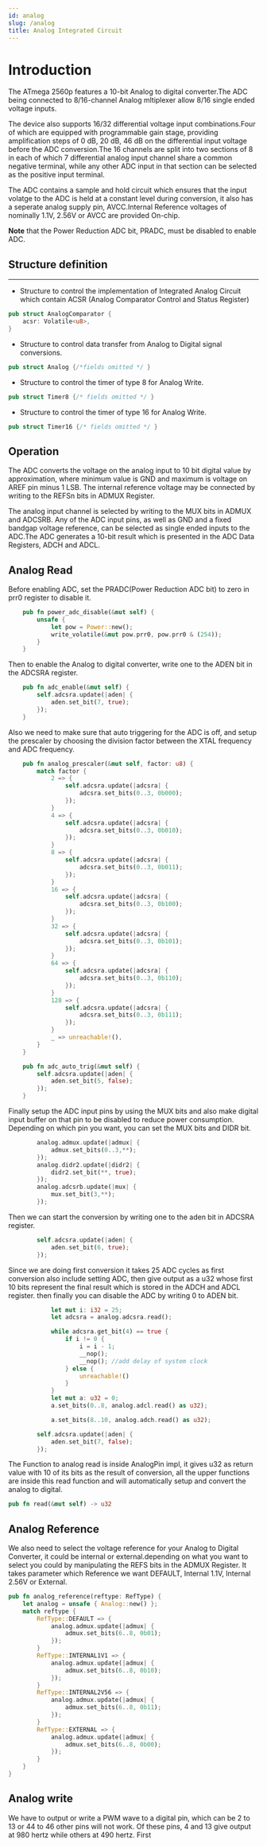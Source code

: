 ```yaml
---
id: analog
slug: /analog
title: Analog Integrated Circuit
---
```


# Introduction 

The ATmega 2560p features a 10-bit Analog to digital converter.The ADC being 
connected to 8/16-channel Analog mltiplexer allow 8/16 single ended voltage inputs.

The device also supports 16/32 differential voltage input combinations.Four of which
are equipped with programmable gain stage, providing amplification steps of 0 dB, 20 
dB, 46 dB on the differential input voltage before the ADC conversion.The 16 channels 
are split into two sections of 8 in each of which 7 differential analog input channel 
share a common negative terminal, while any other ADC input in that section can be 
selected as the positive input terminal.

The ADC contains a sample and hold circuit which ensures that the input volatge to
the ADC is held at a constant level during conversion, it also has a seperate analog 
supply pin, AVCC.Internal Reference voltages of nominally 1.1V, 2.56V or AVCC are 
provided On-chip.

**Note** that the Power Reduction ADC bit, PRADC, must be disabled to enable ADC.


## Structure definition
---
* Structure to control the implementation of Integrated Analog Circuit which contain ACSR (Analog Comparator Control and Status Register)
```rust
pub struct AnalogComparator {
    acsr: Volatile<u8>,
}
```
* Structure to control data transfer from Analog to Digital signal conversions.
```rust
pub struct Analog {/*fields omitted */ }
```
* Structure to control the timer of type 8 for Analog Write.
```rust
pub struct Timer8 {/* fields omitted */ }
```  

* Structure to control the timer of type 16 for Analog Write.
```rust
pub struct Timer16 {/* fields omitted */ }
```   


## Operation

The ADC converts the voltage on the analog input to 10 bit digital value by 
approximation, where minimum value is GND and maximum is voltage on AREF pin minus 1
LSB. The internal reference voltage may be connected by writing to the REFSn bits in
ADMUX Register. 

The analog input channel is selected by writing to the MUX bits in ADMUX and ADCSRB. 
Any of the ADC input pins, as well as GND and a fixed bandgap voltage reference, can
be selected as single ended inputs to the ADC.The ADC generates a 10-bit result which
is presented in the ADC Data Registers, ADCH and ADCL.

## Analog Read

Before enabling ADC, set the PRADC(Power Reduction ADC bit) to zero in prr0 register 
to disable it.

```rust
    pub fn power_adc_disable(&mut self) {
        unsafe {
            let pow = Power::new();
            write_volatile(&mut pow.prr0, pow.prr0 & (254));
        }
    }
```

Then to enable the Analog to digital converter, write one to the ADEN bit in the 
ADCSRA register.

```rust
    pub fn adc_enable(&mut self) {
        self.adcsra.update(|aden| {
            aden.set_bit(7, true);
        });
    }

```
Also we need to make sure that auto triggering for the ADC is off, and setup the 
prescaler by choosing the division factor between the XTAL frequency and ADC
frequency.

```rust
    pub fn analog_prescaler(&mut self, factor: u8) {
        match factor {
            2 => {
                self.adcsra.update(|adcsra| {
                    adcsra.set_bits(0..3, 0b000);
                });
            }
            4 => {
                self.adcsra.update(|adcsra| {
                    adcsra.set_bits(0..3, 0b010);
                });
            }
            8 => {
                self.adcsra.update(|adcsra| {
                    adcsra.set_bits(0..3, 0b011);
                });
            }
            16 => {
                self.adcsra.update(|adcsra| {
                    adcsra.set_bits(0..3, 0b100);
                });
            }
            32 => {
                self.adcsra.update(|adcsra| {
                    adcsra.set_bits(0..3, 0b101);
                });
            }
            64 => {
                self.adcsra.update(|adcsra| {
                    adcsra.set_bits(0..3, 0b110);
                });
            } 
            128 => {
                self.adcsra.update(|adcsra| {
                    adcsra.set_bits(0..3, 0b111);
                });
            }
            _ => unreachable!(),
        }
    }

    pub fn adc_auto_trig(&mut self) {
        self.adcsra.update(|aden| {
            aden.set_bit(5, false);
        });
    }    
```
Finally setup the ADC input pins by using the MUX bits and also make digital input 
buffer on that pin to be disabled to reduce power consumption. Depending on which
pin you want, you can set the MUX bits and DIDR bit. 
```rust                   
        analog.admux.update(|admux| {
            admux.set_bits(0..3,**);
        });
        analog.didr2.update(|didr2| {
            didr2.set_bit(**, true);
        });
        analog.adcsrb.update(|mux| {
            mux.set_bit(3,**);
        });
```
Then we can start the conversion by writing one to the aden bit in ADCSRA register.
```rust
        self.adcsra.update(|aden| {
            aden.set_bit(6, true);
        });
```

Since we are doing first conversion it takes 25 ADC cycles as first conversion also
include setting ADC, then give output as a u32 whose first 10 bits represent the 
final result which is stored in the ADCH and ADCL register. then finally you can 
disable the ADC by writing 0 to ADEN bit.
```rust
            let mut i: i32 = 25;
            let adcsra = analog.adcsra.read();

            while adcsra.get_bit(4) == true {
                if i != 0 {
                    i = i - 1;
                    __nop();
                    __nop(); //add delay of system clock
                } else {
                    unreachable!()
                }
            }
            let mut a: u32 = 0;
            a.set_bits(0..8, analog.adcl.read() as u32);

            a.set_bits(8..10, analog.adch.read() as u32);

        self.adcsra.update(|aden| {
            aden.set_bit(7, false);
        });
```

The Function to analog read is inside AnalogPin impl, it gives u32 as return value with 10 
of its bits as the result of conversion, all the upper functions are inside this read 
function and will automatically setup and convert the analog to digital.
```rust
pub fn read(&mut self) -> u32
```
## Analog Reference

We also need to select the voltage reference for your Analog to Digital Converter, it 
could be internal or external.depending on what you want to select you could by 
manipulating the REFS bits in the ADMUX Register. It takes parameter which Reference
we want DEFAULT, Internal 1.1V, Internal 2.56V or External. 
```rust
pub fn analog_reference(reftype: RefType) {
    let analog = unsafe { Analog::new() };
    match reftype {
        RefType::DEFAULT => {
            analog.admux.update(|admux| {
                admux.set_bits(6..8, 0b01);
            });
        }
        RefType::INTERNAL1V1 => {
            analog.admux.update(|admux| {
                admux.set_bits(6..8, 0b10);
            });
        }
        RefType::INTERNAL2V56 => {
            analog.admux.update(|admux| {
                admux.set_bits(6..8, 0b11);
            });
        }
        RefType::EXTERNAL => {
            analog.admux.update(|admux| {
                admux.set_bits(6..8, 0b00);
            });
        }
    }
}
```

## Analog write

We have to output or write a PWM wave to a digital pin, which can be 2 to 13 or 44 
to 46 other pins will not work. Of these pins, 4 and 13 give output at 980 hertz 
while others at 490 hertz. First 